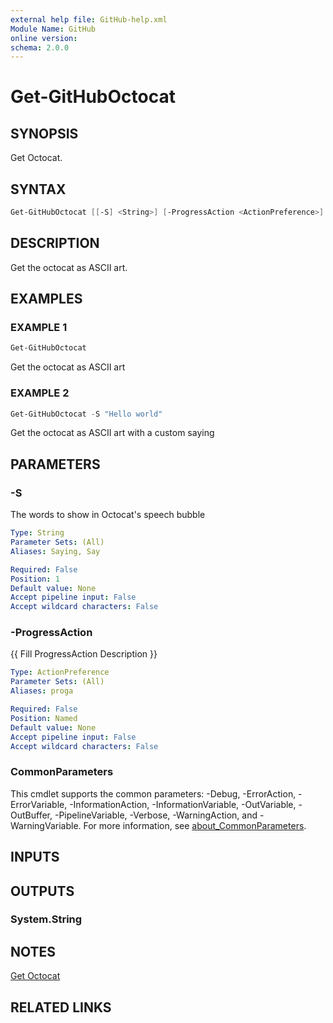 ```yaml
---
external help file: GitHub-help.xml
Module Name: GitHub
online version:
schema: 2.0.0
---
```


# Get-GitHubOctocat

## SYNOPSIS
Get Octocat.

## SYNTAX

```powershell
Get-GitHubOctocat [[-S] <String>] [-ProgressAction <ActionPreference>] [<CommonParameters>]
```

## DESCRIPTION
Get the octocat as ASCII art.

## EXAMPLES

### EXAMPLE 1
```powershell
Get-GitHubOctocat
```

Get the octocat as ASCII art

### EXAMPLE 2
```powershell
Get-GitHubOctocat -S "Hello world"
```

Get the octocat as ASCII art with a custom saying

## PARAMETERS

### -S
The words to show in Octocat's speech bubble

```yaml
Type: String
Parameter Sets: (All)
Aliases: Saying, Say

Required: False
Position: 1
Default value: None
Accept pipeline input: False
Accept wildcard characters: False
```

### -ProgressAction
{{ Fill ProgressAction Description }}

```yaml
Type: ActionPreference
Parameter Sets: (All)
Aliases: proga

Required: False
Position: Named
Default value: None
Accept pipeline input: False
Accept wildcard characters: False
```

### CommonParameters
This cmdlet supports the common parameters: -Debug, -ErrorAction, -ErrorVariable, -InformationAction, -InformationVariable, -OutVariable, -OutBuffer, -PipelineVariable, -Verbose, -WarningAction, and -WarningVariable. For more information, see [about_CommonParameters](http://go.microsoft.com/fwlink/?LinkID=113216).

## INPUTS

## OUTPUTS

### System.String
## NOTES
[Get Octocat](https://docs.github.com/rest/meta/meta#get-octocat)

## RELATED LINKS

